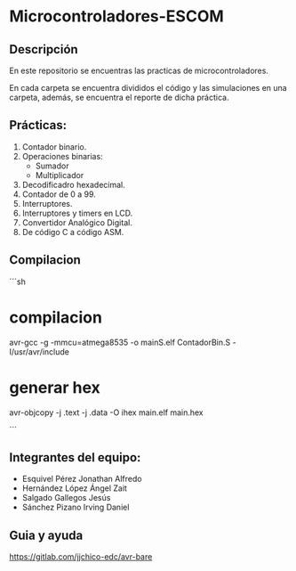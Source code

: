 # Microcontroladores-ESCOM

## Descripción
En este repositorio se encuentras las practicas de microcontroladores.

En cada carpeta se encuentra divididos el código y las simulaciones en una carpeta, además, se encuentra el reporte de dicha práctica.

## Prácticas:
1. Contador binario.
2. Operaciones binarias:
	* Sumador
	* Multiplicador
3. Decodificadro hexadecimal.
4. Contador de 0 a 99.
5. Interruptores.
6. Interruptores y timers en LCD.
7. Convertidor Analógico Digital.
8. De código C a código ASM.

## Compilacion
´´´sh
# compilacion
avr-gcc -g -mmcu=atmega8535 -o mainS.elf ContadorBin.S -I/usr/avr/include

# generar hex
avr-objcopy -j .text -j .data -O ihex main.elf main.hex

´´´

## Integrantes del equipo:
- Esquivel Pérez Jonathan Alfredo
- Hernández López Ángel Zait
- Salgado Gallegos Jesús
- Sánchez Pizano Irving Daniel

## Guia y ayuda
https://gitlab.com/jjchico-edc/avr-bare
